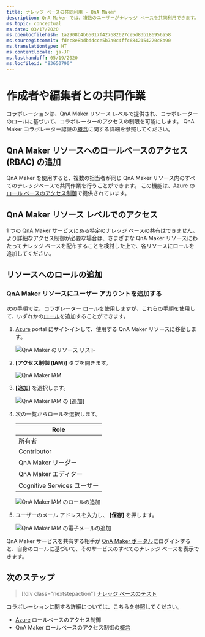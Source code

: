 ```yaml
---
title: ナレッジ ベースの共同利用 - QnA Maker
description: QnA Maker では、複数のユーザーがナレッジ ベースを共同利用できます。 この機能は、Azure のロール ベースのアクセス制御で提供されています。
ms.topic: conceptual
ms.date: 03/17/2020
ms.openlocfilehash: 1a2908b4b65017f427682627ce5d83b186956a58
ms.sourcegitcommit: fdec8e8bdbddcce5b7a0c4ffc6842154220c8b90
ms.translationtype: HT
ms.contentlocale: ja-JP
ms.lasthandoff: 05/19/2020
ms.locfileid: "83650790"
---
```

# <a name="collaboration-with-authors-and-editors"></a>作成者や編集者との共同作業

コラボレーションは、QnA Maker リソース レベルで提供され、コラボレーターのロールに基づいて、コラボレーターのアクセスの制限を可能にします。 QnA Maker コラボレーター認証の[概念](../Concepts/role-based-access-control.md)に関する詳細を参照してください。

## <a name="add-role-based-access-rbac-to-your-qna-maker-resource"></a>QnA Maker リソースへのロールベースのアクセス (RBAC) の追加

QnA Maker を使用すると、複数の担当者が同じ QnA Maker リソース内のすべてのナレッジベースで共同作業を行うことができます。 この機能は、Azure の[ロール ベースのアクセス制御](../../../active-directory/role-based-access-control-configure.md)で提供されています。

## <a name="access-at-the-qna-maker-resource-level"></a>QnA Maker リソース レベルでのアクセス

1 つの QnA Maker サービスにある特定のナレッジ ベースの共有はできません。 より詳細なアクセス制御が必要な場合は、さまざまな QnA Maker リソースにわたってナレッジ ベースを配布することを検討した上で、各リソースにロールを追加してください。

## <a name="add-role-to-resource"></a>リソースへのロールの追加

### <a name="add-a-user-account-to-the-qna-maker-resource"></a>QnA Maker リソースにユーザー アカウントを追加する

次の手順では、コラボレーター ロールを使用しますが、これらの手順を使用して、いずれかの[ロール](../reference-role-based-access-control.md)を追加することができます。

1. [Azure](https://portal.azure.com/) portal にサインインして、使用する QnA Maker リソースに移動します。

    ![QnA Maker のリソース リスト](../media/qnamaker-how-to-collaborate-knowledge-base/qnamaker-resource-list.PNG)

1. **[アクセス制御 (IAM)]** タブを開きます。

    ![QnA Maker IAM](../media/qnamaker-how-to-collaborate-knowledge-base/qnamaker-iam.PNG)

1. **[追加]** を選択します。

    ![QnA Maker IAM の [追加]](../media/qnamaker-how-to-collaborate-knowledge-base/qnamaker-iam-add.PNG)

1. 次の一覧からロールを選択します。

    |Role|
    |--|
    |所有者|
    |Contributor|
    |QnA Maker リーダー|
    |QnA Maker エディター|
    |Cognitive Services ユーザー|

    ![QnA Maker IAM のロールの追加](../media/qnamaker-how-to-collaborate-knowledge-base/qnamaker-iam-add-role.PNG)

1. ユーザーのメール アドレスを入力し、 **[保存]** を押します。

    ![QnA Maker IAM の電子メールの追加](../media/qnamaker-how-to-collaborate-knowledge-base/qnamaker-iam-add-email.PNG)

QnA Maker サービスを共有する相手が [QnA Maker ポータル](https://qnamaker.ai)にログインすると、自身のロールに基づいて、そのサービスのすべてのナレッジ ベースを表示できます。

## <a name="next-steps"></a>次のステップ

> [!div class="nextstepaction"]
> [ナレッジ ベースのテスト](./test-knowledge-base.md)

コラボレーションに関する詳細については、こちらを参照してください。
* [Azure](../../../active-directory/role-based-access-control-configure.md) ロールベースのアクセス制御
* QnA Maker ロールベースのアクセス制御の[概念](../Concepts/role-based-access-control.md)
